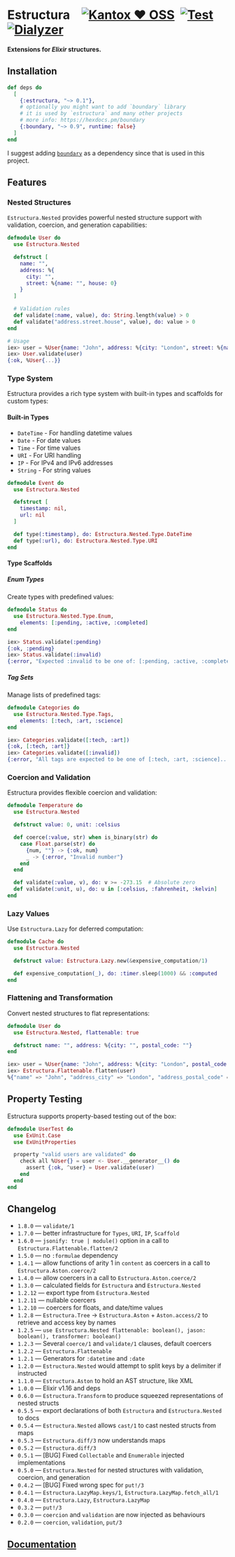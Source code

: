 # Estructura    [![Kantox ❤ OSS](https://img.shields.io/badge/❤-kantox_oss-informational.svg)](https://kantox.com/)  [![Test](https://github.com/am-kantox/estructura/workflows/Test/badge.svg)](https://github.com/am-kantox/estructura/actions?query=workflow%3ATest)  [![Dialyzer](https://github.com/am-kantox/estructura/workflows/Dialyzer/badge.svg)](https://github.com/am-kantox/estructura/actions?query=workflow%3ADialyzer)

**Extensions for _Elixir_ structures.**

## Installation

```elixir
def deps do
  [
    {:estructura, "~> 0.1"},
    # optionally you might want to add `boundary` library 
    # it is used by `estructura` and many other projects
    # more info: https://hexdocs.pm/boundary
    {:boundary, "~> 0.9", runtime: false}
  ]
end
```
I suggest adding [`boundary`](https://hexdocs.pm/boundary) as a dependency since that is used in this project.

## Features

### Nested Structures

`Estructura.Nested` provides powerful nested structure support with validation, coercion, and generation capabilities:

```elixir
defmodule User do
  use Estructura.Nested

  defstruct [
    name: "",
    address: %{
      city: "",
      street: %{name: "", house: 0}
    }
  ]

  # Validation rules
  def validate(:name, value), do: String.length(value) > 0
  def validate("address.street.house", value), do: value > 0
end

# Usage
iex> user = %User{name: "John", address: %{city: "London", street: %{name: "High St", house: 42}}}
iex> User.validate(user)
{:ok, %User{...}}
```

### Type System

Estructura provides a rich type system with built-in types and scaffolds for custom types:

#### Built-in Types

- `DateTime` - For handling datetime values
- `Date` - For date values
- `Time` - For time values
- `URI` - For URI handling
- `IP` - For IPv4 and IPv6 addresses
- `String` - For string values

```elixir
defmodule Event do
  use Estructura.Nested

  defstruct [
    timestamp: nil,
    url: nil
  ]

  def type(:timestamp), do: Estructura.Nested.Type.DateTime
  def type(:url), do: Estructura.Nested.Type.URI
end
```

#### Type Scaffolds

##### Enum Types

Create types with predefined values:

```elixir
defmodule Status do
  use Estructura.Nested.Type.Enum,
    elements: [:pending, :active, :completed]
end

iex> Status.validate(:pending)
{:ok, :pending}
iex> Status.validate(:invalid)
{:error, "Expected :invalid to be one of: [:pending, :active, :completed]"}
```

##### Tag Sets

Manage lists of predefined tags:

```elixir
defmodule Categories do
  use Estructura.Nested.Type.Tags,
    elements: [:tech, :art, :science]
end

iex> Categories.validate([:tech, :art])
{:ok, [:tech, :art]}
iex> Categories.validate([:invalid])
{:error, "All tags are expected to be one of [:tech, :art, :science]..."}
```

### Coercion and Validation

Estructura provides flexible coercion and validation:

```elixir
defmodule Temperature do
  use Estructura.Nested

  defstruct value: 0, unit: :celsius

  def coerce(:value, str) when is_binary(str) do
    case Float.parse(str) do
      {num, ""} -> {:ok, num}
      _ -> {:error, "Invalid number"}
    end
  end

  def validate(:value, v), do: v >= -273.15  # Absolute zero
  def validate(:unit, u), do: u in [:celsius, :fahrenheit, :kelvin]
end
```

### Lazy Values

Use `Estructura.Lazy` for deferred computation:

```elixir
defmodule Cache do
  use Estructura.Nested

  defstruct value: Estructura.Lazy.new(&expensive_computation/1)

  def expensive_computation(_), do: :timer.sleep(1000) && :computed
end
```

### Flattening and Transformation

Convert nested structures to flat representations:

```elixir
defmodule User do
  use Estructura.Nested, flattenable: true

  defstruct name: "", address: %{city: "", postal_code: ""}
end

iex> user = %User{name: "John", address: %{city: "London", postal_code: "SW1"}}
iex> Estructura.Flattenable.flatten(user)
%{"name" => "John", "address_city" => "London", "address_postal_code" => "SW1"}
```

## Property Testing

Estructura supports property-based testing out of the box:

```elixir
defmodule UserTest do
  use ExUnit.Case
  use ExUnitProperties

  property "valid users are validated" do
    check all %User{} = user <- User.__generator__() do
      assert {:ok, ^user} = User.validate(user)
    end
  end
end
```

## Changelog
* `1.8.0` — `validate/1`
* `1.7.0` — better infrastructure for `Types`, `URI`, `IP`, `Scaffold`
* `1.6.0` — `jsonify: true | module()` option in a call to `Estructura.Flattenable.flatten/2`
* `1.5.0` — no `:formulae` dependency
* `1.4.1` — allow functions of arity 1 in `content` as coercers in a call to `Estructura.Aston.coerce/2`
* `1.4.0` — allow coercers in a call to `Estructura.Aston.coerce/2`
* `1.3.0` — calculated fields for `Estructura` and `Estructura.Nested`
* `1.2.12` — export type from `Estructura.Nested`
* `1.2.11` — nullable coercers
* `1.2.10` — coercers for floats, and date/time values
* `1.2.8` — `Estructura.Tree` → `Estructura.Aston` + `Aston.access/2` to retrieve and access key by names
* `1.2.5` — `use Estructura.Nested flattenable: boolean(), jason: boolean(), transformer: boolean()`
* `1.2.3` — Several `coerce/1` and `validate/1` clauses, default coercers
* `1.2.2` — `Estructura.Flattenable`
* `1.2.1` — Generators for `:datetime` and `:date`
* `1.2.0` — `Estructura.Nested` would attempt to split keys by a delimiter if instructed
* `1.1.0` — `Estructura.Aston` to hold an AST structure, like XML
* `1.0.0` — Elixir v1.16 and deps
* `0.6.0` — `Estructura.Transform` to produce squeezed representations of nested structs
* `0.5.5` — export declarations of both `Estructura` and `Estructura.Nested` to docs
* `0.5.4` — `Estructura.Nested` allows `cast/1` to cast nested structs from maps
* `0.5.3` — `Estructura.diff/3` now understands maps
* `0.5.2` — `Estructura.diff/3`
* `0.5.1` — [BUG] Fixed `Collectable` and `Enumerable` injected implementations
* `0.5.0` — `Estructura.Nested` for nested structures with validation, coercion, and generation
* `0.4.2` — [BUG] Fixed wrong spec for `put!/3`
* `0.4.1` — `Estructura.LazyMap.keys/1`, `Estructura.LazyMap.fetch_all/1`
* `0.4.0` — `Estructura.Lazy`, `Estructura.LazyMap`
* `0.3.2` — `put!/3`
* `0.3.0` — `coercion` and `validation` are now injected as behaviours
* `0.2.0` — `coercion`, `validation`, `put/3`

## [Documentation](https://hexdocs.pm/estructura)

